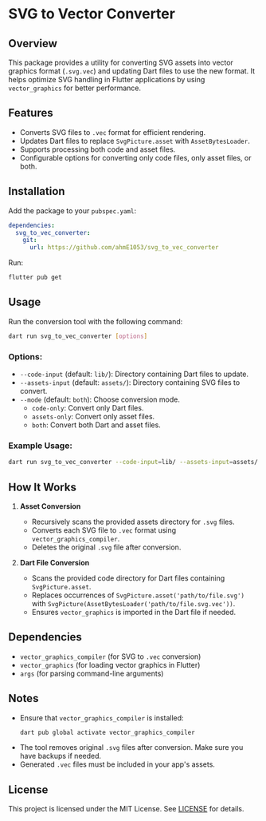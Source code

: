 # SVG to Vector Converter

## Overview
This package provides a utility for converting SVG assets into vector graphics format (`.svg.vec`) and updating Dart files to use the new format. It helps optimize SVG handling in Flutter applications by using `vector_graphics` for better performance.

## Features
- Converts SVG files to `.vec` format for efficient rendering.
- Updates Dart files to replace `SvgPicture.asset` with `AssetBytesLoader`.
- Supports processing both code and asset files.
- Configurable options for converting only code files, only asset files, or both.

## Installation
Add the package to your `pubspec.yaml`:

```yaml
dependencies:
  svg_to_vec_converter:
    git:
      url: https://github.com/ahmE1053/svg_to_vec_converter
```

Run:
```sh
flutter pub get
```

## Usage
Run the conversion tool with the following command:

```sh
dart run svg_to_vec_converter [options]
```

### Options:
- `--code-input` (default: `lib/`): Directory containing Dart files to update.
- `--assets-input` (default: `assets/`): Directory containing SVG files to convert.
- `--mode` (default: `both`): Choose conversion mode.
    - `code-only`: Convert only Dart files.
    - `assets-only`: Convert only asset files.
    - `both`: Convert both Dart and asset files.

### Example Usage:
```sh
dart run svg_to_vec_converter --code-input=lib/ --assets-input=assets/ --mode=both
```

## How It Works
1. **Asset Conversion**
    - Recursively scans the provided assets directory for `.svg` files.
    - Converts each SVG file to `.vec` format using `vector_graphics_compiler`.
    - Deletes the original `.svg` file after conversion.

2. **Dart File Conversion**
    - Scans the provided code directory for Dart files containing `SvgPicture.asset`.
    - Replaces occurrences of `SvgPicture.asset('path/to/file.svg')` with `SvgPicture(AssetBytesLoader('path/to/file.svg.vec'))`.
    - Ensures `vector_graphics` is imported in the Dart file if needed.

## Dependencies
- `vector_graphics_compiler` (for SVG to `.vec` conversion)
- `vector_graphics` (for loading vector graphics in Flutter)
- `args` (for parsing command-line arguments)

## Notes
- Ensure that `vector_graphics_compiler` is installed:
  ```sh
  dart pub global activate vector_graphics_compiler
  ```
- The tool removes original `.svg` files after conversion. Make sure you have backups if needed.
- Generated `.vec` files must be included in your app's assets.

## License
This project is licensed under the MIT License. See [LICENSE](LICENSE) for details.

